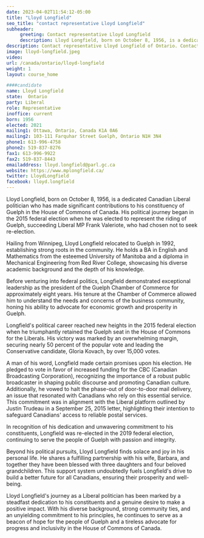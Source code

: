 ```yaml
---
date: 2023-04-02T11:54:12-05:00
title: "Lloyd Longfield"
seo_title: "contact representative Lloyd Longfield"
subheader:
     greeting: Contact representative Lloyd Longfield
     description: Lloyd Longfield, born on October 8, 1956, is a dedicated Canadian Liberal politician who has made significant contributions to his constituency of Guelph in the House of Commons of Canada.
description: Contact representative Lloyd Longfield of Ontario. Contact information for Lloyd Longfield includes email address, phone number, and mailing address.
image: lloyd-longfield.jpeg
video:
url: /canada/ontario/lloyd-longfield
weight: 1
layout: course_home

####candidate
name: Lloyd Longfield
state:	Ontario
party: Liberal
role: Representative
inoffice: current
born: 1956
elected: 2021
mailing1: Ottawa, Ontario, Canada K1A 0A6
mailing2: 103-111 Farquhar Street Guelph, Ontario N1H 3N4
phone1: 613-996-4758
phone2: 519-837-8276
fax1: 613-996-9922
fax2: 519-837-8443
emailaddress: lloyd.longfield@parl.gc.ca
website: https://www.mplongfield.ca/
twitter: LloydLongfield
facebook: lloyd.longfield
---
```


Lloyd Longfield, born on October 8, 1956, is a dedicated Canadian Liberal politician who has made significant contributions to his constituency of Guelph in the House of Commons of Canada. His political journey began in the 2015 federal election when he was elected to represent the riding of Guelph, succeeding Liberal MP Frank Valeriote, who had chosen not to seek re-election.

Hailing from Winnipeg, Lloyd Longfield relocated to Guelph in 1992, establishing strong roots in the community. He holds a BA in English and Mathematics from the esteemed University of Manitoba and a diploma in Mechanical Engineering from Red River College, showcasing his diverse academic background and the depth of his knowledge.

Before venturing into federal politics, Longfield demonstrated exceptional leadership as the president of the Guelph Chamber of Commerce for approximately eight years. His tenure at the Chamber of Commerce allowed him to understand the needs and concerns of the business community, honing his ability to advocate for economic growth and prosperity in Guelph.

Longfield's political career reached new heights in the 2015 federal election when he triumphantly retained the Guelph seat in the House of Commons for the Liberals. His victory was marked by an overwhelming margin, securing nearly 50 percent of the popular vote and leading the Conservative candidate, Gloria Kovach, by over 15,000 votes.

A man of his word, Longfield made certain promises upon his election. He pledged to vote in favor of increased funding for the CBC (Canadian Broadcasting Corporation), recognizing the importance of a robust public broadcaster in shaping public discourse and promoting Canadian culture. Additionally, he vowed to halt the phase-out of door-to-door mail delivery, an issue that resonated with Canadians who rely on this essential service. This commitment was in alignment with the Liberal platform outlined by Justin Trudeau in a September 25, 2015 letter, highlighting their intention to safeguard Canadians' access to reliable postal services.

In recognition of his dedication and unwavering commitment to his constituents, Longfield was re-elected in the 2019 federal election, continuing to serve the people of Guelph with passion and integrity.

Beyond his political pursuits, Lloyd Longfield finds solace and joy in his personal life. He shares a fulfilling partnership with his wife, Barbara, and together they have been blessed with three daughters and four beloved grandchildren. This support system undoubtedly fuels Longfield's drive to build a better future for all Canadians, ensuring their prosperity and well-being.

Lloyd Longfield's journey as a Liberal politician has been marked by a steadfast dedication to his constituents and a genuine desire to make a positive impact. With his diverse background, strong community ties, and an unyielding commitment to his principles, he continues to serve as a beacon of hope for the people of Guelph and a tireless advocate for progress and inclusivity in the House of Commons of Canada.
